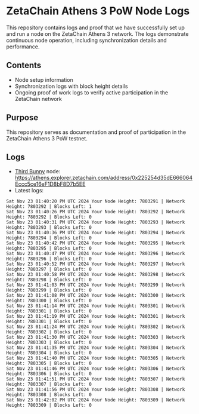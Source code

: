 # ZetaChain Athens 3 PoW Node Logs
This repository contains logs and proof that we have successfully set up and run a node on the ZetaChain Athens 3 network. The logs demonstrate continuous node operation, including synchronization details and performance.

## Contents
- Node setup information
- Synchronization logs with block height details
- Ongoing proof of work logs to verify active participation in the ZetaChain network

## Purpose
This repository serves as documentation and proof of participation in the ZetaChain Athens 3 PoW testnet.

## Logs

- [Third Bunny](https://thirdbunny.xyz/) node: https://athens.explorer.zetachain.com/address/0x225254d35dE666064Eccc5ce16eF1D8bF8D7b5EE
- Latest logs:
```
Sat Nov 23 01:40:20 PM UTC 2024 Your Node Height: 7803291 | Network Height: 7803292 | Blocks Left: 1
Sat Nov 23 01:40:26 PM UTC 2024 Your Node Height: 7803292 | Network Height: 7803292 | Blocks Left: 0
Sat Nov 23 01:40:31 PM UTC 2024 Your Node Height: 7803293 | Network Height: 7803293 | Blocks Left: 0
Sat Nov 23 01:40:36 PM UTC 2024 Your Node Height: 7803294 | Network Height: 7803294 | Blocks Left: 0
Sat Nov 23 01:40:42 PM UTC 2024 Your Node Height: 7803295 | Network Height: 7803295 | Blocks Left: 0
Sat Nov 23 01:40:47 PM UTC 2024 Your Node Height: 7803296 | Network Height: 7803296 | Blocks Left: 0
Sat Nov 23 01:40:52 PM UTC 2024 Your Node Height: 7803297 | Network Height: 7803297 | Blocks Left: 0
Sat Nov 23 01:40:58 PM UTC 2024 Your Node Height: 7803298 | Network Height: 7803298 | Blocks Left: 0
Sat Nov 23 01:41:03 PM UTC 2024 Your Node Height: 7803299 | Network Height: 7803299 | Blocks Left: 0
Sat Nov 23 01:41:08 PM UTC 2024 Your Node Height: 7803300 | Network Height: 7803300 | Blocks Left: 0
Sat Nov 23 01:41:14 PM UTC 2024 Your Node Height: 7803301 | Network Height: 7803301 | Blocks Left: 0
Sat Nov 23 01:41:19 PM UTC 2024 Your Node Height: 7803301 | Network Height: 7803301 | Blocks Left: 0
Sat Nov 23 01:41:24 PM UTC 2024 Your Node Height: 7803302 | Network Height: 7803302 | Blocks Left: 0
Sat Nov 23 01:41:30 PM UTC 2024 Your Node Height: 7803303 | Network Height: 7803303 | Blocks Left: 0
Sat Nov 23 01:41:35 PM UTC 2024 Your Node Height: 7803304 | Network Height: 7803304 | Blocks Left: 0
Sat Nov 23 01:41:40 PM UTC 2024 Your Node Height: 7803305 | Network Height: 7803305 | Blocks Left: 0
Sat Nov 23 01:41:46 PM UTC 2024 Your Node Height: 7803306 | Network Height: 7803306 | Blocks Left: 0
Sat Nov 23 01:41:51 PM UTC 2024 Your Node Height: 7803307 | Network Height: 7803307 | Blocks Left: 0
Sat Nov 23 01:41:56 PM UTC 2024 Your Node Height: 7803308 | Network Height: 7803308 | Blocks Left: 0
Sat Nov 23 01:42:02 PM UTC 2024 Your Node Height: 7803309 | Network Height: 7803309 | Blocks Left: 0
```
